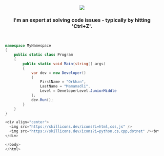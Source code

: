 <!DOCTYPE html>
<html lang="en">
<head>
  <meta charset="UTF-8">
  <meta name="viewport" content="width=device-width, initial-scale=1.0">
  <title>Orkhan's Profile</title>
</head>
<body>

<h1 align="center">
  <img src="https://readme-typing-svg.herokuapp.com/?font=Righteous&size=35&center=true&vCenter=true&width=500&height=70&color=000000&duration=4000&lines=Hi+There!+👋;+I'm+Orkhan!;" />
</h1>

<h3 align="center">I'm an expert at solving code issues - typically by hitting 'Ctrl+Z'.</h3>
<br/>

```csharp
namespace MyNamespace 
{ 
    public static class Program 
    { 
        public static void Main(string[] args) 
        { 
            var dev = new Developer() 
            { 
                FirstName = "Orkhan", 
                LastName = "Mamamadli", 
                Level = DeveloperLevel.JuniorMiddle 
            }; 
            dev.Run(); 
        } 
    } 
}

<div align="center">
  <img src="https://skillicons.dev/icons?i=html,css,js" />
  <img src="https://skillicons.dev/icons?i=python,cs,cpp,dotnet" /><br>
</div>

</body>
</html>
